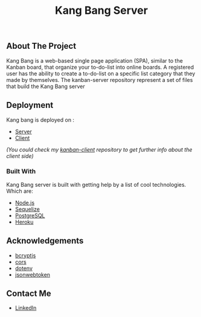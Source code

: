 <h1 align="center">Kang Bang Server</h1><br>

## About The Project

Kang Bang is a web-based single page application (SPA), similar to the Kanban board, that organize your to-do-list into online boards. A registered user has the ability to create a to-do-list on a specific list category that they made by themselves. The kanban-server repository represent a set of files that build the Kang Bang server


## Deployment 

Kang bang is deployed on :
* [Server](https://server-kang-bang.herokuapp.com)
* [Client](https://kang-bang.web.app/)

*(You could check my [kanban-client](https://github.com/gianRVN/kanban-client) repository to get further info about the client side)*

### Built With

Kang Bang server is built with getting help by a list of cool technologies. Which are: 
* [Node.js](https://nodejs.org/en/)
* [Sequelize](https://sequelize.org/)
* [PostgreSQL](https://www.postgresql.org/)
* [Heroku](https://heroku.com/)


## Acknowledgements
* [bcryptjs](https://www.npmjs.com/package/bcryptjs)
* [cors](https://www.npmjs.com/package/cors)
* [dotenv](https://www.npmjs.com/package/dotenv)
* [jsonwebtoken](https://www.npmjs.com/package/jsonwebtoken)


## Contact Me
* [LinkedIn](https://www.linkedin.com/in/gianmarvin/)
